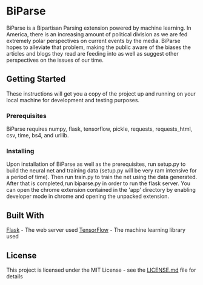 # BiParse

BiParse is a Bipartisan Parsing extension powered by machine learning. In America, there is an increasing amount of political division as we are fed extremely polar perspectives on current events by the media. BiParse hopes to alleviate that problem, making the public aware of the biases the articles and blogs they read are feeding into as well as suggest other perspectives on the issues of our time.

## Getting Started

These instructions will get you a copy of the project up and running on your local machine for development and testing purposes.

### Prerequisites

BiParse requires numpy, flask, tensorflow, pickle, requests, requests_html, csv, time, bs4, and urllib.

### Installing

Upon installation of BiParse as well as the prerequisites, run setup.py to build the neural net and training data (setup.py will be very ram intensive for a period of time). Then run train.py to train the net using the data generated. After that is completed,run biparse.py in order to run the flask server. You can open the chrome extension contained in the 'app' directory by enabling developer mode in chrome and opening the unpacked extension.

## Built With

[Flask](http://flask.pocoo.org/) - The web server used
[TensorFlow](https://www.tensorflow.org/) - The machine learning library used

## License

This project is licensed under the MIT License - see the [LICENSE.md](LICENSE.md) file for details

